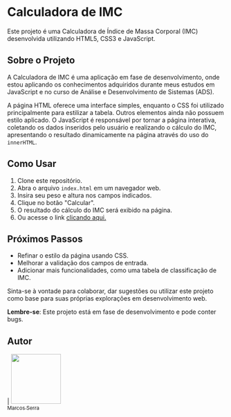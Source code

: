 # Calculadora de IMC

Este projeto é uma Calculadora de Índice de Massa Corporal (IMC) desenvolvida utilizando HTML5, CSS3 e JavaScript.

## Sobre o Projeto

A Calculadora de IMC é uma aplicação em fase de desenvolvimento, onde estou aplicando os conhecimentos adquiridos durante meus estudos em JavaScript e no curso de Análise e Desenvolvimento de Sistemas (ADS). 

A página HTML oferece uma interface simples, enquanto o CSS foi utilizado principalmente para estilizar a tabela. Outros elementos ainda não possuem estilo aplicado. O JavaScript é responsável por tornar a página interativa, coletando os dados inseridos pelo usuário e realizando o cálculo do IMC, apresentando o resultado dinamicamente na página através do uso do `innerHTML`.

## Como Usar

1. Clone este repositório.
2. Abra o arquivo `index.html` em um navegador web.
3. Insira seu peso e altura nos campos indicados.
4. Clique no botão "Calcular".
5. O resultado do cálculo do IMC será exibido na página.
6. Ou acesse o link <a href="https://marcosserra1.github.io/Calculadora-IMC/">clicando aqui.</a>

## Próximos Passos

- Refinar o estilo da página usando CSS.
- Melhorar a validação dos campos de entrada.
- Adicionar mais funcionalidades, como uma tabela de classificação de IMC.

Sinta-se à vontade para colaborar, dar sugestões ou utilizar este projeto como base para suas próprias explorações em desenvolvimento web. 

**Lembre-se**: Este projeto está em fase de desenvolvimento e pode conter bugs. 

## Autor

| [<img src="https://avatars.githubusercontent.com/u/78652932?v=4" width=115><br><sub>Marcos Serra</sub>](https://github.com/marcosserra1)

